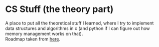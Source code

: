 # CS Stuff (the theory part)
    
A place to put all the theoretical stuff I learned, where I try to implement data structures and algorithms in c (and python if I can figure out how memory management works on that).      
Roadmap taken from [here](https://roadmap.sh).